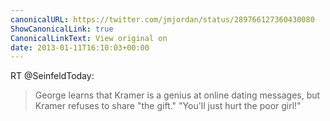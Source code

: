 ```yaml
---
canonicalURL: https://twitter.com/jmjordan/status/289766127360430080
ShowCanonicalLink: true
CanonicalLinkText: View original on
date: 2013-01-11T16:10:03+00:00
---
```

RT @SeinfeldToday:
> George learns that Kramer is a genius at online dating messages, but Kramer refuses to share "the gift." "You'll just hurt the poor girl!"